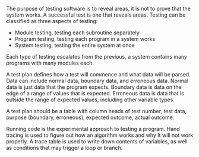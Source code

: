 
The purpose of testing software is to reveal areas, it is not to prove that the system works. A successful test is one that reveals areas. Testing can be classified as three aspects of testing:

- Module testing, testing each subroutine separately
- Program testing, testing each program in a system works 
- System testing, testing the entire system at once

Each type of testing escalates from the previous, a system contains many programs with many modules each.


A test plan defines how a test will commence and what data will be parsed. Data can include normal data, boundary data, and erroneous data. Normal data is just data that the program expects. Boundary data is data on the edge of a range of values that is expected. Erroneous data is data that is outside the range of expected values, including other variable types.

A test plan should be a table with column heads of test number, test data, purpose (boundary, erroneous), expected outcome, actual outcome.



Running code is the experimental approach to testing a program. Hand tracing is used to figure out how an algorithm works and why It will not work properly. A trace table is used to write down contents of variables, as well as conditions that may trigger a loop or branch.


